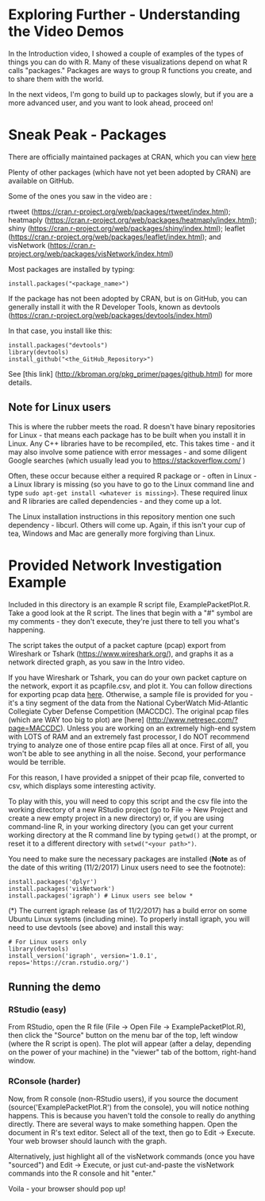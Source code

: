 # Exploring Further - Understanding the Video Demos

In the Introduction video, I showed a couple of examples of the types of things you can do with R. Many of these visualizations depend on what R calls "packages." Packages are ways to group R functions you create, and to share them with the world. 

In the next videos, I'm gong to build up to packages slowly, but if you are a more advanced user, and you want to look ahead, proceed on!

# Sneak Peak - Packages

There are officially maintained packages at CRAN, which you can view [here](https://cran.r-project.org/web/packages/available_packages_by_name.html)

Plenty of other packages (which have not yet been adopted by CRAN) are available on GitHub.

Some of the ones you saw in the video are :

rtweet (https://cran.r-project.org/web/packages/rtweet/index.html);
heatmaply (https://cran.r-project.org/web/packages/heatmaply/index.html);
shiny (https://cran.r-project.org/web/packages/shiny/index.html);
leaflet (https://cran.r-project.org/web/packages/leaflet/index.html); and
visNetwork (https://cran.r-project.org/web/packages/visNetwork/index.html)

Most packages are installed by typing:
```
install.packages("<package_name>")
```

If the package has not been adopted by CRAN, but is on GitHub, you can generally install it with the R Developer Tools, known as devtools (https://cran.r-project.org/web/packages/devtools/index.html)

In that case, you install like this:
```
install.packages("devtools")
library(devtools)
install_github("<the_GitHub_Repository>")
```
See [this link] (http://kbroman.org/pkg_primer/pages/github.html) for more details.

## Note for Linux users
This is where the rubber meets the road. R doesn't have binary repositories for Linux - that means each package has to be built when you install it in Linux. Any C++ libraries have to be recompiled, etc. This takes time - and it may also involve some patience with error messages - and some diligent Google searches (which usually lead you to https://stackoverflow.com/ )

Often, these occur because either a required R package or - often in Linux - a Linux library is missing (so you have to go to the Linux command line and type `sudo apt-get install <whatever is missing>`). These required linux and R libraries are called dependencies - and they come up a lot.

The Linux installation instructions in this repository mention one such dependency - libcurl. Others will come up. Again, if this isn't your cup of tea, Windows and Mac are generally more forgiving than Linux.

# Provided Network Investigation Example
Included in this directory is an example R script file, ExamplePacketPlot.R. Take a good look at the R script. The lines that begin with a "#" symbol are my comments - they don't execute, they're just there to tell you what's happening. 

The script takes the output of a packet capture (pcap) export from Wireshark or Tshark (https://www.wireshark.org/), and graphs it as a network directed graph, as you saw in the Intro video.

If you have Wireshark or Tshark, you can do your own packet capture on the network, export it as pcapfile.csv, and plot it. You can follow directions for exporting pcap data [here](https://www.wireshark.org/docs/wsug_html_chunked/ChIOExportSection.html). Otherwise, a sample file is provided for you - it's a tiny segment of the data from the National CyberWatch Mid-Atlantic Collegiate Cyber Defense Competition (MACCDC). The original pcap files (which are WAY too big to plot) are [here] (http://www.netresec.com/?page=MACCDC). Unless you are working on an extremely high-end system with LOTS of RAM and an extremely fast processor, I do NOT recommend trying to analyze one of those entire pcap files all at once. First of all, you won't be able to see anything in all the noise. Second, your performance would be terrible. 

For this reason, I have provided a snippet of their pcap file, converted to csv, which displays some interesting activity.

To play with this, you will need to copy this script and the csv file into the working directory of a new RStudio project (go to File -> New Project and create a new empty project in a new directory) or, if you are using command-line R, in your working directory (you can get your current working directory at the R command line by typing `getwd()` at the prompt, or reset it to a different directory with `setwd("<your path>")`.

You need to make sure the necessary packages are installed (**Note** as of the date of this writing (11/2/2017) Linux users need to see the footnote):
```
install.packages('dplyr')
install.packages('visNetwork')
install.packages('igraph') # Linux users see below *
```
(*) The current igraph release (as of 11/2/2017) has a build error on some Ubuntu Linux systems (including mine). To properly install igraph, you will need to use devtools (see above) and install this way:
```
# For Linux users only
library(devtools)
install_version('igraph', version='1.0.1', repos='https://cran.rstudio.org/')
```
## Running the demo
### RStudio (easy)
From RStudio, open the R file (File -> Open File -> ExamplePacketPlot.R), then click the "Source" button on the menu bar of the top, left window (where the R script is open). The plot will appear (after a delay, depending on the power of your machine) in the "viewer" tab of the bottom, right-hand window.

### RConsole (harder)
Now, from R console (non-RStudio users), if you source the document (source('ExamplePacketPlot.R') from the console), you will notice nothing happens. This is because you haven't told the console to really do anything directly. There are several ways to make something happen. Open the document in R's text editor. Select all of the text, then go to Edit -> Execute. Your web browser should launch with the graph.

Alternatively, just highlight all of the visNetwork commands (once you have "sourced") and Edit -> Execute, or just cut-and-paste the visNetwork commands into the R console and hit "enter."

Voila - your browser should pop up!
